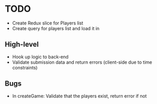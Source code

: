# TODO
- Create Redux slice for Players list
- Create query for players list and load it in

## High-level
- Hook up logic to back-end
- Validate submission data and return errors (client-side due to time constraints)

## Bugs
- In createGame: Validate that the players exist, return error if not